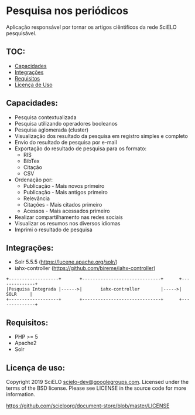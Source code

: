 # Pesquisa nos periódicos

Aplicação responsável por tornar os artigos ciêntificos da rede SciELO pesquisável.

## TOC:

 - [Capacidades](#capacidades)
 - [Integrações](#integrações)
 - [Requisitos](#requisitos)
 - [Licença de Uso](#licença-de-uso)

## Capacidades:

* Pesquisa contextualizada
* Pesquisa utilizando operadores booleanos
* Pesquisa aglomerada (cluster)
* Visualização dos resultado da pesquisa em registro simples e completo
* Envio do resultado de pesquisa por e-mail
* Exportação do resultado de pesquisa para os formato:
    * RIS
    * BibTex
    * Citação
    * CSV
* Ordenação por:
    * Publicação - Mais novos primeiro
    * Publicação - Mais antigos primeiro
    * Relevância
    * Citações - Mais citados primeiro
    * Acessos - Mais acessados primeiro
* Realizar compartilhamento nas redes sociais
* Visualizar os resumos nos diversos idiomas
* Imprimi o resultado de pesquisa

## Integrações:

* Solr 5.5.5 (https://lucene.apache.org/solr/)
* iahx-controller (https://github.com/bireme/iahx-controller)

```
+-------------------+       +------------------------------+      +--------------+
|Pesquisa Integrada |------>|       iahx-controller        |----->|     SOLR     |
+-------------------+       +------------------------------+      +--------------+
```

## Requisitos:

* PHP >= 5
* Apache2
* Solr


## Licença de uso:

Copyright 2019 SciELO <scielo-dev@googlegroups.com>. Licensed under the terms
of the BSD license. Please see LICENSE in the source code for more
information.

https://github.com/scieloorg/document-store/blob/master/LICENSE